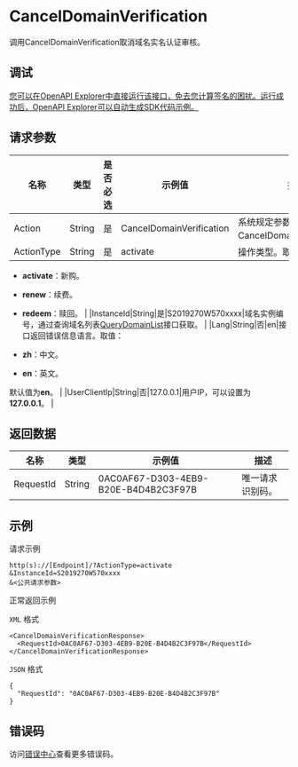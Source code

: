 # CancelDomainVerification

调用CancelDomainVerification取消域名实名认证审核。

## 调试

[您可以在OpenAPI Explorer中直接运行该接口，免去您计算签名的困扰。运行成功后，OpenAPI Explorer可以自动生成SDK代码示例。](https://api.aliyun.com/#product=Domain&api=CancelDomainVerification&type=RPC&version=2018-01-29)

## 请求参数

|名称|类型|是否必选|示例值|描述|
|--|--|----|---|--|
|Action|String|是|CancelDomainVerification|系统规定参数。取值：CancelDomainVerification。 |
|ActionType|String|是|activate|操作类型。取值：

 -   **activate**：新购。
-   **renew**：续费。
-   **redeem**：赎回。 |
|InstanceId|String|是|S2019270W570xxxx|域名实例编号，通过查询域名列表[QueryDomainList](~~67712~~)接口获取。 |
|Lang|String|否|en|接口返回错误信息语言。取值：

 -   **zh**：中文。
-   **en**：英文。

 默认值为**en**。 |
|UserClientIp|String|否|127.0.0.1|用户IP，可以设置为**127.0.0.1**。 |

## 返回数据

|名称|类型|示例值|描述|
|--|--|---|--|
|RequestId|String|0AC0AF67-D303-4EB9-B20E-B4D4B2C3F97B|唯一请求识别码。 |

## 示例

请求示例

```
http(s)://[Endpoint]/?ActionType=activate
&InstanceId=S2019270W570xxxx
&<公共请求参数>
```

正常返回示例

`XML` 格式

```
<CancelDomainVerificationResponse>
  <RequestId>0AC0AF67-D303-4EB9-B20E-B4D4B2C3F97B</RequestId>
</CancelDomainVerificationResponse>
```

`JSON` 格式

```
{
  "RequestId": "0AC0AF67-D303-4EB9-B20E-B4D4B2C3F97B"
}
```

## 错误码

访问[错误中心](https://error-center.aliyun.com/status/product/Domain)查看更多错误码。

